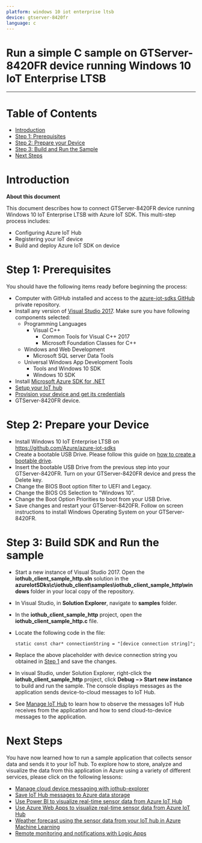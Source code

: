 ```yaml
---
platform: windows 10 iot enterprise ltsb
device: gtserver-8420fr
language: c
---
```


Run a simple C sample on GTServer-8420FR device running Windows 10 IoT Enterprise LTSB
===
---

# Table of Contents

-   [Introduction](#Introduction)
-   [Step 1: Prerequisites](#Prerequisites)
-   [Step 2: Prepare your Device](#PrepareDevice)
-   [Step 3: Build and Run the Sample](#Build)
-   [Next Steps](#NextSteps)

<a name="Introduction"></a>
# Introduction

**About this document**

This document describes how to connect GTServer-8420FR device running Windows 10 IoT Enterprise LTSB with Azure IoT SDK. This multi-step process includes:
-   Configuring Azure IoT Hub
-   Registering your IoT device
-   Build and deploy Azure IoT SDK on device

<a name="Prerequisites"></a>
# Step 1: Prerequisites

You should have the following items ready before beginning the process:

-   Computer with GitHub installed and access to the [azure-iot-sdks GitHub](https://github.com/Azure/azure-iot-sdks) private repository.
-   Install any version of [Visual Studio 2017](https://www.visualstudio.com/downloads/download-visual-studio-vs.aspx). 
    Make sure you have following components selected:
    -   Programming Languages
        -   Visual C++
            -   Common Tools for Visual C++ 2017
            -   Microsoft Foundation Classes for C++
    -   Windows and Web Development
        -   Microsoft SQL server Data Tools
    -   Universal Windows App Development Tools
        -   Tools and Windows 10 SDK
        -   Windows 10 SDK
-   Install [Microsoft Azure SDK for .NET](http://www.microsoft.com/download/details.aspx?id=48178)
-   [Setup your IoT hub][lnk-setup-iot-hub]
-   [Provision your device and get its credentials][lnk-manage-iot-hub]
-   GTServer-8420FR device.   

<a name="PrepareDevice"></a>
# Step 2: Prepare your Device
 
-   Install Windows 10 IoT Enterprise LTSB on <https://github.com/Azure/azure-iot-sdks>
-   Create a bootable USB Drive. Please follow this guide on [how to create a bootable drive](https://www.microsoft.com/en-us/download/windows-usb-dvd-download-tool).
-   Insert the bootable USB Drive from the previous step into your GTServer-8420FR. Turn on your GTServer-8420FR device and press the Delete key.
-   Change the BIOS Boot option filter to UEFI and Legacy.
-   Change the BIOS OS Selection to "Windows 10".
-   Change the Boot Option Priorities to boot from your USB Drive.
-   Save changes and restart your GTServer-8420FR. Follow on screen instructions to install Windows Operating System on your GTServer-8420FR.

<a name="Build"></a>
# Step 3: Build SDK and Run the sample

-   Start a new instance of Visual Studio 2017. Open the **iothub\_client\_sample\_http.sln** solution in the  **azureIotSDks\c\iothub\_client\samples\iothub\_client\_sample\_http\windows** folder in your local copy of the repository.
-   In Visual Studio, in **Solution Explorer**, navigate to **samples** folder.

-   In the **iothub\_client\_sample\_http** project, open the **iothub\_client\_sample\_http.c** file.

-   Locate the following code in the file:

        static const char* connectionString = "[device connection string]";

-   Replace the above placeholder with device connection string you obtained in [Step 1](#Step-1:-Prerequisites) and save the changes.

-   In visual Studio, under Solution Explorer, right-click the **iothub\_client\_sample\_http** project, click **Debug −> Start new instance** to build and run the sample. The console displays messages as the application sends device-to-cloud messages to IoT Hub.

-   See [Manage IoT Hub][lnk-manage-iot-hub] to learn how to observe the messages IoT Hub receives from the application and how to send cloud-to-device messages to the application.

<a name="NextSteps"></a>
# Next Steps

You have now learned how to run a sample application that collects sensor data and sends it to your IoT hub. To explore how to store, analyze and visualize the data from this application in Azure using a variety of different services, please click on the following lessons:

-   [Manage cloud device messaging with iothub-explorer]
-   [Save IoT Hub messages to Azure data storage]
-   [Use Power BI to visualize real-time sensor data from Azure IoT Hub]
-   [Use Azure Web Apps to visualize real-time sensor data from Azure IoT Hub]
-   [Weather forecast using the sensor data from your IoT hub in Azure Machine Learning]
-   [Remote monitoring and notifications with Logic Apps]   

[Manage cloud device messaging with iothub-explorer]: https://docs.microsoft.com/en-us/azure/iot-hub/iot-hub-explorer-cloud-device-messaging
[Save IoT Hub messages to Azure data storage]: https://docs.microsoft.com/en-us/azure/iot-hub/iot-hub-store-data-in-azure-table-storage
[Use Power BI to visualize real-time sensor data from Azure IoT Hub]: https://docs.microsoft.com/en-us/azure/iot-hub/iot-hub-live-data-visualization-in-power-bi
[Use Azure Web Apps to visualize real-time sensor data from Azure IoT Hub]: https://docs.microsoft.com/en-us/azure/iot-hub/iot-hub-live-data-visualization-in-web-apps
[Weather forecast using the sensor data from your IoT hub in Azure Machine Learning]: https://docs.microsoft.com/en-us/azure/iot-hub/iot-hub-weather-forecast-machine-learning
[Remote monitoring and notifications with Logic Apps]: https://docs.microsoft.com/en-us/azure/iot-hub/iot-hub-monitoring-notifications-with-azure-logic-apps
[setup-devbox-windows]: https://github.com/Azure/azure-iot-sdks/blob/master/c/doc/devbox_setup.md
[lnk-setup-iot-hub]: ../setup_iothub.md
[lnk-manage-iot-hub]: ../manage_iot_hub.md
